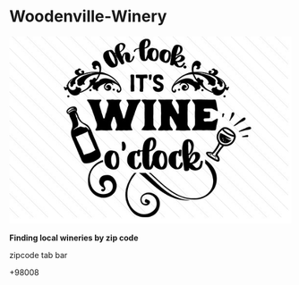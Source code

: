 # Woodenville-Winery

![Winery](Oh-look-its-wine-o-clock-1.jpg)

**Finding local wineries by zip code**

zipcode tab bar

+98008
